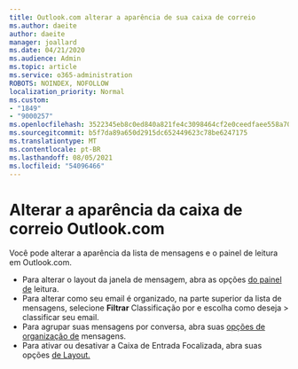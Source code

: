 ```yaml
---
title: Outlook.com alterar a aparência de sua caixa de correio
ms.author: daeite
author: daeite
manager: joallard
ms.date: 04/21/2020
ms.audience: Admin
ms.topic: article
ms.service: o365-administration
ROBOTS: NOINDEX, NOFOLLOW
localization_priority: Normal
ms.custom:
- "1849"
- "9000257"
ms.openlocfilehash: 3522345eb8c0ed840a821fe4c3098464cf2e0ceedfaee558a703be643758ee7a
ms.sourcegitcommit: b5f7da89a650d2915dc652449623c78be6247175
ms.translationtype: MT
ms.contentlocale: pt-BR
ms.lasthandoff: 08/05/2021
ms.locfileid: "54096466"
---
```

# <a name="change-the-look-of-your-outlookcom-mailbox"></a>Alterar a aparência da caixa de correio Outlook.com

Você pode alterar a aparência da lista de mensagens e o painel de leitura em Outlook.com.

- Para alterar o layout da janela de mensagem, abra as opções [do painel de](https://outlook.live.com/mail/options/mail/layout/readingPane) leitura.
- Para alterar como seu email é organizado, na parte superior da lista de mensagens, selecione **Filtrar** Classificação por e escolha como deseja  >   classificar seu email.
- Para agrupar suas mensagens por conversa, abra suas [opções de organização de](https://outlook.live.com/mail/options/mail/layout/conversations) mensagens.
- Para ativar ou desativar a Caixa de Entrada Focalizada, abra suas opções [de Layout.](https://outlook.live.com/mail/options/mail/layout/focused)